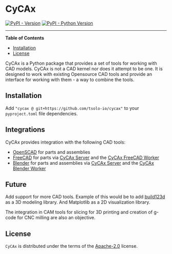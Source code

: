 <!--
SPDX-FileCopyrightText: 2025 Tsolo.io

SPDX-License-Identifier: Apache-2.0
-->

# CyCAx

[![PyPI - Version](https://img.shields.io/pypi/v/cycax.svg)](https://pypi.org/project/cycax)
[![PyPI - Python Version](https://img.shields.io/pypi/pyversions/cycax.svg)](https://pypi.org/project/cycax)

-----

**Table of Contents**

- [Installation](#installation)
- [License](#license)

CyCAx is a Python package that provides a set of tools for working with CAD models.
CyCAx is not a CAD kernel nor does it attempt to be one.
It is designed to work with existing Opensource CAD tools and provide an interface for working with them - a way to combine the tools.

## Installation

Add `"cycax @ git+https://github.com/tsolo-io/cycax"` to your `pyproject.toml` file dependencies.

## Integrations

CyCAx provides integration with the following CAD tools:

- [OpenSCAD](https://github.com/openscad/openscad) for parts and assemblies
- [FreeCAD](https://github.com/FreeCAD/FreeCAD) for parts via [CyCAx Server](https://github.com/tsolo-io/cycax-server) and the [CyCAx FreeCAD Worker](https://github.com/tsolo-io/cycax-freecad-worker)
- [Blender](https://blender.org) for parts and assemblies  via [CyCAx Server](https://github.com/tsolo-io/cycax-server) and the [CyCAx Blender Worker](https://github.com/tsolo-io/cycax-blender-worker)

## Future

Add support for more CAD tools.
Example of this would be to add [build123d](https://github.com/build123d/build123d) as a 3D modeling library.
And Matplotlib as a 2D visualization library.

The integration in CAM tools for slicing for 3D printing and creation of g-code for CNC milling are also an objective.

## License

`CyCAx` is distributed under the terms of the [Apache-2.0](https://spdx.org/licenses/Apache-2.0.html) license.
